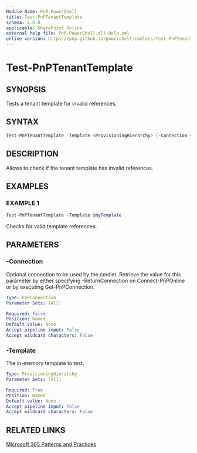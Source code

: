 ```yaml
---
Module Name: PnP.PowerShell
title: Test-PnPTenantTemplate
schema: 2.0.0
applicable: SharePoint Online
external help file: PnP.PowerShell.dll-Help.xml
online version: https://pnp.github.io/powershell/cmdlets/Test-PnPTenantTemplate.html
---
```

 
# Test-PnPTenantTemplate

## SYNOPSIS
Tests a tenant template for invalid references.

## SYNTAX

```powershell
Test-PnPTenantTemplate -Template <ProvisioningHierarchy> [-Connection <PnPConnection>]  
```

## DESCRIPTION

Allows to check if the tenant template has invalid references.

## EXAMPLES

### EXAMPLE 1
```powershell
Test-PnPTenantTemplate -Template $myTemplate
```

Checks for valid template references.

## PARAMETERS

### -Connection
Optional connection to be used by the cmdlet. Retrieve the value for this parameter by either specifying -ReturnConnection on Connect-PnPOnline or by executing Get-PnPConnection.

```yaml
Type: PnPConnection
Parameter Sets: (All)

Required: False
Position: Named
Default value: None
Accept pipeline input: False
Accept wildcard characters: False
```

### -Template
The in-memory template to test.

```yaml
Type: ProvisioningHierarchy
Parameter Sets: (All)

Required: True
Position: Named
Default value: None
Accept pipeline input: False
Accept wildcard characters: False
```

## RELATED LINKS

[Microsoft 365 Patterns and Practices](https://aka.ms/m365pnp)

